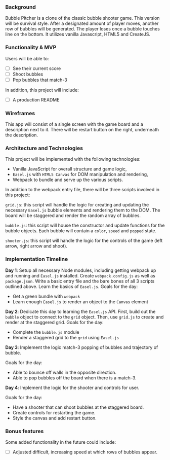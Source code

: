 ### Background

Bubble Pitcher is a clone of the classic bubble shooter game. This version will be survival style. After a designated amount of player moves, another row of bubbles will be generated. The player loses once a bubble touches line on the bottom. It utilizes vanilla Javascript, HTML5 and CreateJS.

### Functionality & MVP

 Users will be able to:

- [ ] See their current score
- [ ] Shoot bubbles
- [ ] Pop bubbles that match-3

In addition, this project will include:

- [ ] A production README

### Wireframes

  This app will consist of a single screen with the game board and a description next to it. There will be restart button on the right, underneath the description.


### Architecture and Technologies

  This project will be implemented with the following technologies:

  - Vanilla JavaScript for overall structure and game logic,
  - `Easel.js` with `HTML5 Canvas` for DOM manipulation and rendering,
  - Webpack to bundle and serve up the various scripts.

  In addition to the webpack entry file, there will be three scripts involved in this project:

  `grid.js`: this script will handle the logic for creating and updating the necessary `Easel.js` bubble elements and rendering them to the DOM. The board will be staggered and render the random array of bubbles.

  `bubble.js`: this script will house the constructor and update functions for the bubble objects. Each bubble will contain a `color`, `speed` and `popped` state.

  `shooter.js`: this script will handle the logic for the controls of the game (left arrow, right arrow and shoot).


### Implementation Timeline

**Day 1**: Setup all necessary Node modules, including getting webpack up and running and `Easel.js` installed.  Create `webpack.config.js` as well as `package.json`.  Write a basic entry file and the bare bones of all 3 scripts outlined above.  Learn the basics of `Easel.js`.  Goals for the day:

- Get a green bundle with `webpack`
- Learn enough `Easel.js` to render an object to the `Canvas` element

**Day 2**: Dedicate this day to learning the `Easel.js` API.  First, build out the `bubble` object to connect to the `grid` object.  Then, use `grid.js` to create and render at the staggered grid. Goals for the day:

- Complete the `bubble.js` module
- Render a staggered grid to the `grid` using `Easel.js`

**Day 3**: Implement the logic match-3 popping of bubbles and trajectory of bubble.

  Goals for the day:

- Able to bounce off walls in the opposite direction.
- Able to pop bubbles off the board when there is a match-3.

**Day 4**: Implement the logic for the shooter and controls for user.

Goals for the day:

- Have a shooter that can shoot bubbles at the staggered board.
- Create controls for restarting the game.
- Style the canvas and add restart button.

### Bonus features

Some added functionality in the future could include:

- [ ] Adjusted difficult, increasing speed at which rows of bubbles appear.
